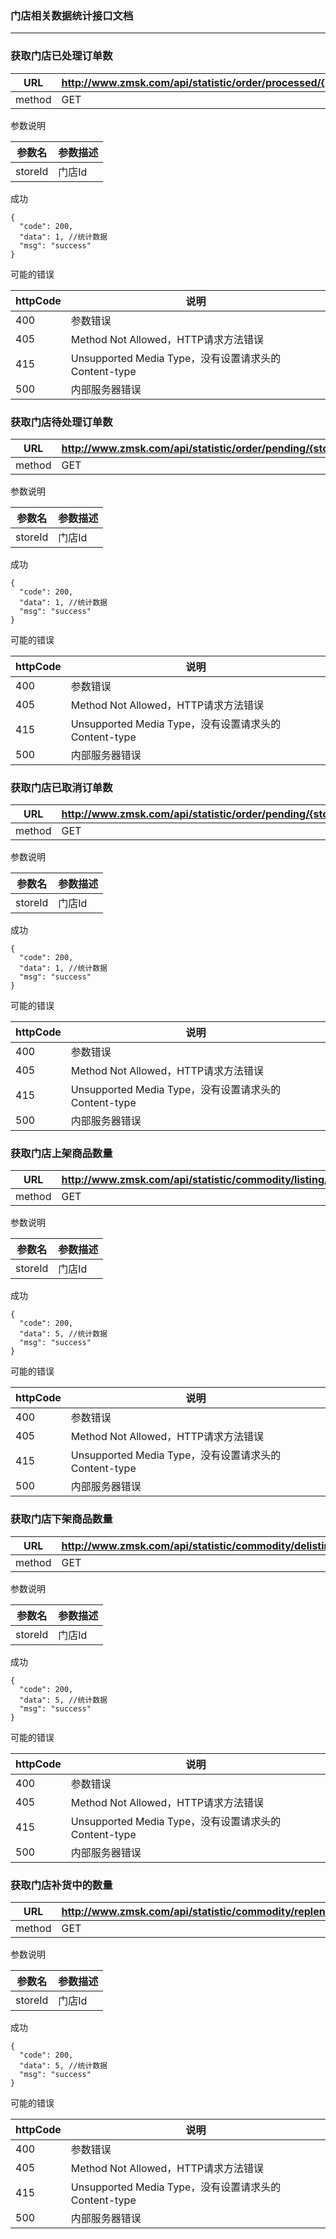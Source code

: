 ### 门店相关数据统计接口文档 ###

---

### 获取门店已处理订单数

|URL|http://www.zmsk.com/api/statistic/order/processed/{storeId}|
|---|---|
|method|GET|

参数说明

|参数名|参数描述|
|---|--|
|storeId|门店Id|

成功

```
{
  "code": 200,
  "data": 1, //统计数据
  "msg": "success"
}
```


可能的错误

|httpCode|说明|
|---|---|
|400|参数错误|
|405|Method Not Allowed，HTTP请求方法错误|
|415|Unsupported Media Type，没有设置请求头的Content-type|
|500|内部服务器错误|

###  获取门店待处理订单数

|URL|http://www.zmsk.com/api/statistic/order/pending/{storeId}|
|---|---|
|method|GET|

参数说明

|参数名|参数描述|
|---|--|
|storeId|门店Id|

成功

```
{
  "code": 200,
  "data": 1, //统计数据
  "msg": "success"
}
```


可能的错误

|httpCode|说明|
|---|---|
|400|参数错误|
|405|Method Not Allowed，HTTP请求方法错误|
|415|Unsupported Media Type，没有设置请求头的Content-type|
|500|内部服务器错误|

### 获取门店已取消订单数

|URL|http://www.zmsk.com/api/statistic/order/pending/{storeId}|
|---|---|
|method|GET|

参数说明

|参数名|参数描述|
|---|--|
|storeId|门店Id|

成功

```
{
  "code": 200,
  "data": 1, //统计数据
  "msg": "success"
}
```


可能的错误

|httpCode|说明|
|---|---|
|400|参数错误|
|405|Method Not Allowed，HTTP请求方法错误|
|415|Unsupported Media Type，没有设置请求头的Content-type|
|500|内部服务器错误|

### 获取门店上架商品数量

|URL|http://www.zmsk.com/api/statistic/commodity/listing/{storeId}|
|---|---|
|method|GET|

参数说明

|参数名|参数描述|
|---|--|
|storeId|门店Id|

成功

```
{
  "code": 200,
  "data": 5, //统计数据
  "msg": "success"
}
```


可能的错误

|httpCode|说明|
|---|---|
|400|参数错误|
|405|Method Not Allowed，HTTP请求方法错误|
|415|Unsupported Media Type，没有设置请求头的Content-type|
|500|内部服务器错误|

### 获取门店下架商品数量

|URL|http://www.zmsk.com/api/statistic/commodity/delisting/{storeId}|
|---|---|
|method|GET|

参数说明

|参数名|参数描述|
|---|--|
|storeId|门店Id|

成功

```
{
  "code": 200,
  "data": 5, //统计数据
  "msg": "success"
}
```


可能的错误

|httpCode|说明|
|---|---|
|400|参数错误|
|405|Method Not Allowed，HTTP请求方法错误|
|415|Unsupported Media Type，没有设置请求头的Content-type|
|500|内部服务器错误|


### 获取门店补货中的数量

|URL|http://www.zmsk.com/api/statistic/commodity/replenishment/{storeId}|
|---|---|
|method|GET|

参数说明

|参数名|参数描述|
|---|--|
|storeId|门店Id|

成功

```
{
  "code": 200,
  "data": 5, //统计数据
  "msg": "success"
}
```


可能的错误

|httpCode|说明|
|---|---|
|400|参数错误|
|405|Method Not Allowed，HTTP请求方法错误|
|415|Unsupported Media Type，没有设置请求头的Content-type|
|500|内部服务器错误|